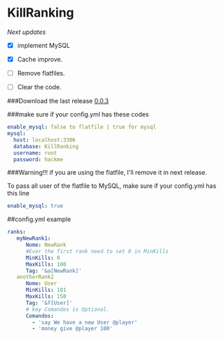 # KillRanking

*Next updates*
- [x] implement MySQL
- [x] Cache improve.
- [ ] Remove flatfiles.
- [ ] Clear the code.


###Download the last release
[0.0.3](https://github.com/JonasXPX/KillRanking/releases)

###make sure if your config.yml has these codes
```yaml
enable_mysql: false to flatfile | true for mysql
mysql:
  host: localhost:3306
  database: KillRanking
  username: root
  password: hackme
```

###Warning!!! if you are using the flatfile, I'll remove it in next release.

To pass all user of the flatfile to MySQL, make sure if your config.yml has this line

```yaml
enable_mysql: true
```

##config.yml example
```yaml
ranks:
   myNewRank1:
      Nome: NewRank
      #Ever the first rank need to set 0 in MinKills
      MinKills: 0
      MaxKills: 100
      Tag: '&a[NewRank]'
   anotherRank2
      Nome: User
      MinKills: 101
      MaxKills: 150
      Tag: '&f[User]'
      # key Comandos is Optional.
      Comandos: 
        - 'say We have a new User @player'
        - 'money give @player 100'
        
```